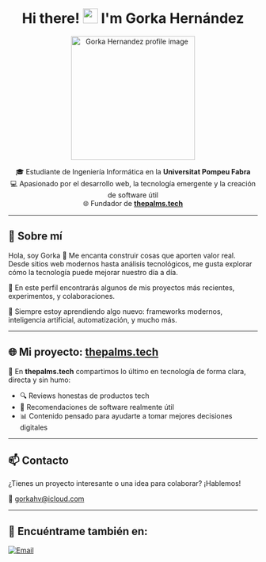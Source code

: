 <h1 align="center">Hi there! <img src="https://raw.githubusercontent.com/MartinHeinz/MartinHeinz/master/wave.gif" width="30px"> I'm Gorka Hernández</h1>

<p align="center">
  <img src="https://i.ibb.co/rF6DGjx/descarga.jpg" width="250px" alt="Gorka Hernandez profile image"/>
</p>

<p align="center">
  🎓 Estudiante de Ingeniería Informática en la <strong>Universitat Pompeu Fabra</strong><br>
  💻 Apasionado por el desarrollo web, la tecnología emergente y la creación de software útil<br>
  🌐 Fundador de <a href="https://thepalms.tech" target="_blank"><strong>thepalms.tech</strong></a>
</p>

---

## 🚀 Sobre mí

Hola, soy Gorka 👋 Me encanta construir cosas que aporten valor real. Desde sitios web modernos hasta análisis tecnológicos, me gusta explorar cómo la tecnología puede mejorar nuestro día a día.

🔧 En este perfil encontrarás algunos de mis proyectos más recientes, experimentos, y colaboraciones.

🧠 Siempre estoy aprendiendo algo nuevo: frameworks modernos, inteligencia artificial, automatización, y mucho más.

---

## 🌐 Mi proyecto: [thepalms.tech](https://thepalms.tech)

📰 En **thepalms.tech** compartimos lo último en tecnología de forma clara, directa y sin humo:  
- 🔍 Reviews honestas de productos tech  
- 🧰 Recomendaciones de software realmente útil  
- 📊 Contenido pensado para ayudarte a tomar mejores decisiones digitales

---

## 📫 Contacto

¿Tienes un proyecto interesante o una idea para colaborar? ¡Hablemos!

📩 gorkahv@icloud.com

---

## 🔗 Encuéntrame también en:

<p align="left">
  <a href="mailto:gorkahv@icloud.com">
    <img alt="Email" src="https://img.shields.io/badge/Email-gorkahv@icloud.com-D14836?style=for-the-badge&logo=gmail&logoColor=white" />
  </a>
  <!-- Puedes añadir más redes aquí -->
</p>
